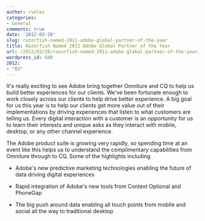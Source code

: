 ```yaml
---
author: rvelez
categories:
- General
comments: true
date: '2012-03-28'
slug: razorfish-named-2011-adobe-global-partner-of-the-year
title: Razorfish Named 2011 Adobe Global Partner of the Year
url: /2012/03/28/razorfish-named-2011-adobe-global-partner-of-the-year/index.html
wordpress_id: 680
2012:
- "03"
---
```



It's really exciting to see Adobe bring together Omniture and CQ to help us build better experiences for our clients. We've been fortunate enough to work closely across our clients to help drive better experience. A big goal for us this year is to help our clients get more value out of their implementations by driving experiences that listen to what customers are telling us. Every digital interaction with a customer is an opportunity for us to learn their interests and unique asks as they interact with mobile, desktop, or any other channel experience.

The Adobe product suite is growing very rapidly, so spending time at an event like this helps us to understand the complimentary capabilities from Omniture through to CQ. Some of the highlights including



	
  * Adobe's new predictive marketing technologies enabling the future of data driving digital experiences

	
  * Rapid integration of Adobe's new tools from Context Optional and PhoneGap

	
  * The big push around data enabling all touch points from mobile and social all the way to traditional desktop

